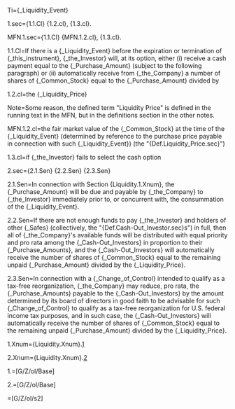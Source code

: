 Ti={_Liquidity_Event}

1.sec={1.1.Cl} {1.2.cl}, {1.3.cl}.

MFN.1.sec={1.1.Cl} {MFN.1.2.cl}, {1.3.cl}.

1.1.Cl=If there is a {_Liquidity_Event} before the expiration or termination of {_this_instrument}, {_the_Investor} will, at its option, either (i) receive a cash payment equal to the {_Purchase_Amount} (subject to the following paragraph) or (ii) automatically receive from {_the_Company} a number of shares of {_Common_Stock} equal to the {_Purchase_Amount} divided by 

1.2.cl=the {_Liquidity_Price}

Note=Some reason, the defined term "Liquidity Price" is defined in the running text in the MFN, but in the definitions section in the other notes.
 
MFN.1.2.cl=the fair market value of the {_Common_Stock} at the time of the {_Liquidity_Event} (determined by reference to the purchase price payable in connection with such {_Liquidity_Event}) (the "{Def.Liquidity_Price.sec}")

1.3.cl=if {_the_Investor} fails to select the cash option

2.sec={2.1.Sen} {2.2.Sen} {2.3.Sen} 

2.1.Sen=In connection with Section {Liquidity.1.Xnum}, the {_Purchase_Amount} will be due and payable by {_the_Company} to {_the_Investor} immediately prior to, or concurrent with, the consummation of the {_Liquidity_Event}.

2.2.Sen=If there are not enough funds to pay {_the_Investor} and holders of other {_Safes} (collectively, the "{Def.Cash-Out_Investor.sec}s") in full, then all of {_the_Company}'s available funds will be distributed with equal priority and pro rata among the {_Cash-Out_Investors} in proportion to their {_Purchase_Amounts}, and the {_Cash-Out_Investors} will automatically receive the number of shares of {_Common_Stock} equal to the remaining unpaid {_Purchase_Amount} divided by the {_Liquidity_Price}.

2.3.Sen=In connection with a {_Change_of_Control} intended to qualify as a tax-free reorganization, {_the_Company} may reduce, pro rata, the {_Purchase_Amounts} payable to the {_Cash-Out_Investors} by the amount determined by its board of directors in good faith to be advisable for such {_Change_of_Control} to qualify as a tax-free reorganization for U.S. federal income tax purposes, and in such case, the {_Cash-Out_Investors} will automatically receive the number of shares of {_Common_Stock} equal to the remaining unpaid {_Purchase_Amount} divided by the {_Liquidity_Price}.

1.Xnum={Liquidity.Xnum}.<a href="#Event.Liquidity.1.sec">1</a>

2.Xnum={Liquidity.Xnum}.<a href="#Event.Liquidity.2.sec">2</a>

1.=[G/Z/ol/Base]

2.=[G/Z/ol/Base]

=[G/Z/ol/s2]